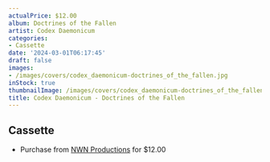 ```yaml
---
actualPrice: $12.00
album: Doctrines of the Fallen
artist: Codex Daemonicum
categories:
- Cassette
date: '2024-03-01T06:17:45'
draft: false
images:
- /images/covers/codex_daemonicum-doctrines_of_the_fallen.jpg
inStock: true
thumbnailImage: /images/covers/codex_daemonicum-doctrines_of_the_fallen-thumb.jpg
title: Codex Daemonicum - Doctrines of the Fallen
---
```


## Cassette
* Purchase from [NWN Productions](http://shop.nwnprod.com/index.php?route=product/product&path=73&product_id=31553&sort=pd.name&order=ASC) for $12.00
